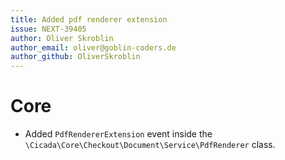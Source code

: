 ```yaml
---
title: Added pdf renderer extension
issue: NEXT-39405
author: Oliver Skroblin
author_email: oliver@goblin-coders.de
author_github: OliverSkroblin
---
```


# Core
* Added `PdfRendererExtension` event inside the `\Cicada\Core\Checkout\Document\Service\PdfRenderer` class.
